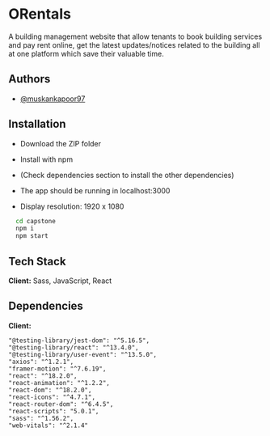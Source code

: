 
# ORentals

A building management website that allow tenants to book building services and pay rent online, get the latest updates/notices related to the building all at one platform which save their valuable time.



## Authors

- [@muskankapoor97](https://github.com/muskankapoor97)


## Installation

- Download the ZIP folder

- Install with npm

- (Check dependencies section to install the other dependencies)

- The app should be running in localhost:3000

- Display resolution: 1920 x 1080

```bash
  cd capstone
  npm i
  npm start
```
    
## Tech Stack

**Client:** Sass, JavaScript, React




## Dependencies

**Client:** 

    "@testing-library/jest-dom": "^5.16.5",
    "@testing-library/react": "^13.4.0",
    "@testing-library/user-event": "^13.5.0",
    "axios": "^1.2.1",
    "framer-motion": "^7.6.19",
    "react": "^18.2.0",
    "react-animation": "^1.2.2",
    "react-dom": "^18.2.0",
    "react-icons": "^4.7.1",
    "react-router-dom": "^6.4.5",
    "react-scripts": "5.0.1",
    "sass": "^1.56.2",
    "web-vitals": "^2.1.4"

